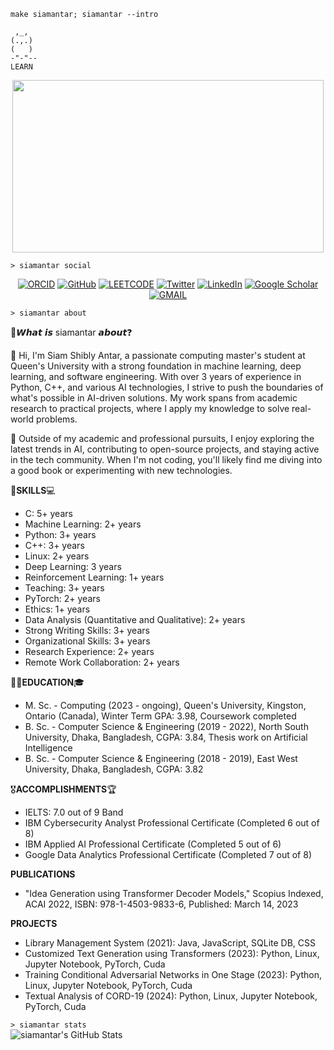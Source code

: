 `make siamantar; siamantar --intro`
```
 ,_,
(.,.)
(   )
-"-"--
LEARN
 ```
<p align="center">
<img width=498 height=276 src=https://external-content.duckduckgo.com/iu/?u=https%3A%2F%2Fmedia1.tenor.com%2Fimages%2Fa4cd3a19ae2b3ebbca19e4f022e660e4%2Ftenor.gif%3Fitemid%3D8645601&f=1&nofb=1 />
</p>  

`> siamantar social`

<p align="center">
   <a href="https://orcid.org/0000-0002-1617-3999"><img src="https://img.shields.io/badge/orcid-A6CE39?style=for-the-badge&logo=orcid&logoColor=white" alt="ORCID"></a>
   <a href="https://github.com/siamantar"><img src="https://img.shields.io/badge/GitHub-100000?style=for-the-badge&logo=github&logoColor=white" alt="GitHub"></a>
   <a href="https://leetcode.com/u/siamantar/"><img src="https://img.shields.io/badge/-LeetCode-FFA116?style=for-the-badge&logo=LeetCode&logoColor=black" alt="LEETCODE"></a>
   <a href="https://twitter.com/SiamShibly"><img src="https://img.shields.io/badge/Twitter-1DA1F2?style=for-the-badge&logo=twitter&logoColor=white" alt="Twitter"></a>
   <a href="https://www.linkedin.com/in/siam-shibly-antar-074112158/"><img src="https://img.shields.io/badge/LinkedIn-0077B5?style=for-the-badge&logo=linkedin&logoColor=white" alt="LinkedIn"></a>
   <a href="https://scholar.google.com/citations?user=kchEO0sAAAAJ&hl=en"><img src="https://img.shields.io/badge/Google_Scholar-4285F4?style=for-the-badge&logo=google-scholar&logoColor=white" alt="Google Scholar"></a>
   <a href="siamantar1@gmail.com"><img src="https://img.shields.io/badge/Gmail-D14836?style=for-the-badge&logo=gmail&logoColor=white" alt="GMAIL"></a>
   
  
</p>

`> siamantar about`


🤔𝙒𝙝𝙖𝙩 𝙞𝙨 siamantar 𝙖𝙗𝙤𝙪𝙩❓

👋 Hi, I'm Siam Shibly Antar, a passionate computing master's student at Queen's University with a strong foundation in machine learning, deep learning, and software engineering. With over 3 years of experience in Python, C++, and various AI technologies, I strive to push the boundaries of what's possible in AI-driven solutions. My work spans from academic research to practical projects, where I apply my knowledge to solve real-world problems.

🌱 Outside of my academic and professional pursuits, I enjoy exploring the latest trends in AI, contributing to open-source projects, and staying active in the tech community. When I'm not coding, you'll likely find me diving into a good book or experimenting with new technologies.


💪**SKILLS**💻
- C: 5+ years
- Machine Learning: 2+ years
- Python: 3+ years
- C++: 3+ years
- Linux: 2+ years
- Deep Learning: 3 years
- Reinforcement Learning: 1+ years
- Teaching: 3+ years
- PyTorch: 2+ years
- Ethics: 1+ years
- Data Analysis (Quantitative and Qualitative): 2+ years
- Strong Writing Skills: 3+ years
- Organizational Skills: 3+ years
- Research Experience: 2+ years
- Remote Work Collaboration: 2+ years

👱‍♂️**EDUCATION**🎓
- M. Sc. - Computing (2023 - ongoing), Queen's University, Kingston, Ontario (Canada), Winter Term GPA: 3.98, Coursework completed
- B. Sc. - Computer Science & Engineering (2019 - 2022), North South University, Dhaka, Bangladesh, CGPA: 3.84, Thesis work on Artificial Intelligence
- B. Sc. - Computer Science & Engineering (2018 - 2019), East West University, Dhaka, Bangladesh, CGPA: 3.82

🎖**ACCOMPLISHMENTS**🏆
- IELTS: 7.0 out of 9 Band
- IBM Cybersecurity Analyst Professional Certificate (Completed 6 out of 8)
- IBM Applied AI Professional Certificate (Completed 5 out of 6)
- Google Data Analytics Professional Certificate (Completed 7 out of 8)

**PUBLICATIONS**
- "Idea Generation using Transformer Decoder Models," Scopius Indexed, ACAI 2022, ISBN: 978-1-4503-9833-6, Published: March 14, 2023

**PROJECTS**
- Library Management System (2021): Java, JavaScript, SQLite DB, CSS
- Customized Text Generation using Transformers (2023): Python, Linux, Jupyter Notebook, PyTorch, Cuda
- Training Conditional Adversarial Networks in One Stage (2023): Python, Linux, Jupyter Notebook, PyTorch, Cuda
- Textual Analysis of CORD-19 (2024): Python, Linux, Jupyter Notebook, PyTorch, Cuda

`> siamantar stats`  
![siamantar's GitHub Stats](https://github-readme-stats.vercel.app/api?username=siamantar&show_icons=true&theme=cobalt)
